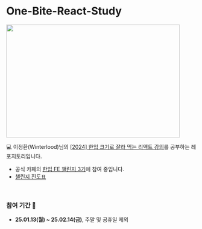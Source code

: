 # One-Bite-React-Study
<img src="https://cdn.inflearn.com/public/courses/328340/cover/13465c65-a83b-4bc1-82b3-71832345759d/328340-eng.png" width="460" height="300">

💻 이정환(Winterlood)님의 [[2024] 한입 크기로 잘라 먹는 리액트 강의](https://www.inflearn.com/course/%ED%95%9C%EC%9E%85-%EB%A6%AC%EC%95%A1%ED%8A%B8)를 공부하는 레포지토리입니다.

- 공식 카페의 [한입 FE 챌린지 3기](https://cafe.naver.com/winterlood/294)에 참여 중입니다.
- [챌린지 진도표](https://cafe.naver.com/winterlood/297)

<br>

### 참여 기간 📆
- **25.01.13(월) ~ 25.02.14(금)**, 주말 및 공휴일 제외

